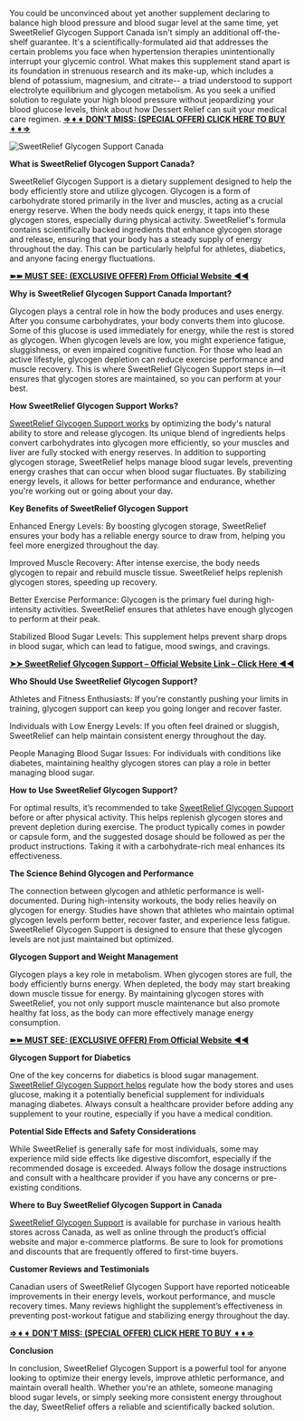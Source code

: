 You could be unconvinced about yet another supplement declaring to balance high blood pressure and blood sugar level at the same time, yet SweetRelief Glycogen Support Canada isn't simply an additional off-the-shelf guarantee. It's a scientifically-formulated aid that addresses the certain problems you face when hypertension therapies unintentionally interrupt your glycemic control. What makes this supplement stand apart is its foundation in strenuous research and its make-up, which includes a blend of potassium, magnesium, and citrate-- a triad understood to support electrolyte equilibrium and glycogen metabolism. As you seek a unified solution to regulate your high blood pressure without jeopardizing your blood glucose levels, think about how Dessert Relief can suit your medical care regimen.  **[⇒➧➧ DON'T MISS: (SPECIAL OFFER) CLICK HERE TO BUY ➧➧⇒](https://supplementcarts.com/sweetrelief-glycogen-support-official/)**


![SweetRelief Glycogen Support Canada](https://github.com/user-attachments/assets/b051f027-a6c1-4955-a5a5-b0158c510e49)


**What is SweetRelief Glycogen Support Canada?**

SweetRelief Glycogen Support is a dietary supplement designed to help the body efficiently store and utilize glycogen. Glycogen is a form of carbohydrate stored primarily in the liver and muscles, acting as a crucial energy reserve. When the body needs quick energy, it taps into these glycogen stores, especially during physical activity. SweetRelief's formula contains scientifically backed ingredients that enhance glycogen storage and release, ensuring that your body has a steady supply of energy throughout the day. This can be particularly helpful for athletes, diabetics, and anyone facing energy fluctuations.

**[➽➽ MUST SEE: (EXCLUSIVE OFFER) From Official Website ◀◀](https://supplementcarts.com/sweetrelief-glycogen-support-official/)**

**Why is SweetRelief Glycogen Support Canada Important?**

Glycogen plays a central role in how the body produces and uses energy. After you consume carbohydrates, your body converts them into glucose. Some of this glucose is used immediately for energy, while the rest is stored as glycogen. When glycogen levels are low, you might experience fatigue, sluggishness, or even impaired cognitive function. For those who lead an active lifestyle, glycogen depletion can reduce exercise performance and muscle recovery. This is where SweetRelief Glycogen Support steps in—it ensures that glycogen stores are maintained, so you can perform at your best.

**How SweetRelief Glycogen Support Works?**

[SweetRelief Glycogen Support works](https://www.facebook.com/SweetRelief.Glycogen.Support.Canada/) by optimizing the body's natural ability to store and release glycogen. Its unique blend of ingredients helps convert carbohydrates into glycogen more efficiently, so your muscles and liver are fully stocked with energy reserves. In addition to supporting glycogen storage, SweetRelief helps manage blood sugar levels, preventing energy crashes that can occur when blood sugar fluctuates. By stabilizing energy levels, it allows for better performance and endurance, whether you're working out or going about your day.

**Key Benefits of SweetRelief Glycogen Support**

Enhanced Energy Levels: By boosting glycogen storage, SweetRelief ensures your body has a reliable energy source to draw from, helping you feel more energized throughout the day.

Improved Muscle Recovery: After intense exercise, the body needs glycogen to repair and rebuild muscle tissue. SweetRelief helps replenish glycogen stores, speeding up recovery.

Better Exercise Performance: Glycogen is the primary fuel during high-intensity activities. SweetRelief ensures that athletes have enough glycogen to perform at their peak.

Stabilized Blood Sugar Levels: This supplement helps prevent sharp drops in blood sugar, which can lead to fatigue, mood swings, and cravings.

**[➤➤ SweetRelief Glycogen Support – Official Website Link – Click Here ◀◀](https://supplementcarts.com/sweetrelief-glycogen-support-official/)**

**Who Should Use SweetRelief Glycogen Support?**

Athletes and Fitness Enthusiasts: If you're constantly pushing your limits in training, glycogen support can keep you going longer and recover faster.

Individuals with Low Energy Levels: If you often feel drained or sluggish, SweetRelief can help maintain consistent energy throughout the day.

People Managing Blood Sugar Issues: For individuals with conditions like diabetes, maintaining healthy glycogen stores can play a role in better managing blood sugar.

**How to Use SweetRelief Glycogen Support?**

For optimal results, it’s recommended to take [SweetRelief Glycogen Support](https://www.facebook.com/SweetRelief.Glycogen.Support.Canada/) before or after physical activity. This helps replenish glycogen stores and prevent depletion during exercise. The product typically comes in powder or capsule form, and the suggested dosage should be followed as per the product instructions. Taking it with a carbohydrate-rich meal enhances its effectiveness.

**The Science Behind Glycogen and Performance**

The connection between glycogen and athletic performance is well-documented. During high-intensity workouts, the body relies heavily on glycogen for energy. Studies have shown that athletes who maintain optimal glycogen levels perform better, recover faster, and experience less fatigue. SweetRelief Glycogen Support is designed to ensure that these glycogen levels are not just maintained but optimized.

**Glycogen Support and Weight Management**

Glycogen plays a key role in metabolism. When glycogen stores are full, the body efficiently burns energy. When depleted, the body may start breaking down muscle tissue for energy. By maintaining glycogen stores with SweetRelief, you not only support muscle maintenance but also promote healthy fat loss, as the body can more effectively manage energy consumption.

**[➽➽ MUST SEE: (EXCLUSIVE OFFER) From Official Website ◀◀](https://supplementcarts.com/sweetrelief-glycogen-support-official/)**

**Glycogen Support for Diabetics**

One of the key concerns for diabetics is blood sugar management. [SweetRelief Glycogen Support helps](https://healthquerys.com/sweetrelief-glycogen-support-canada/) regulate how the body stores and uses glucose, making it a potentially beneficial supplement for individuals managing diabetes. Always consult a healthcare provider before adding any supplement to your routine, especially if you have a medical condition.

**Potential Side Effects and Safety Considerations**

While SweetRelief is generally safe for most individuals, some may experience mild side effects like digestive discomfort, especially if the recommended dosage is exceeded. Always follow the dosage instructions and consult with a healthcare provider if you have any concerns or pre-existing conditions.

**Where to Buy SweetRelief Glycogen Support in Canada**

[SweetRelief Glycogen Support](https://healthquerys.com/sweetrelief-glycogen-support-canada/) is available for purchase in various health stores across Canada, as well as online through the product’s official website and major e-commerce platforms. Be sure to look for promotions and discounts that are frequently offered to first-time buyers.

**Customer Reviews and Testimonials**

Canadian users of SweetRelief Glycogen Support have reported noticeable improvements in their energy levels, workout performance, and muscle recovery times. Many reviews highlight the supplement’s effectiveness in preventing post-workout fatigue and stabilizing energy throughout the day.

**[⇒➧➧ DON'T MISS: (SPECIAL OFFER) CLICK HERE TO BUY ➧➧⇒](https://supplementcarts.com/sweetrelief-glycogen-support-official/)**

**Conclusion**

In conclusion, SweetRelief Glycogen Support is a powerful tool for anyone looking to optimize their energy levels, improve athletic performance, and maintain overall health. Whether you're an athlete, someone managing blood sugar levels, or simply seeking more consistent energy throughout the day, SweetRelief offers a reliable and scientifically backed solution.
